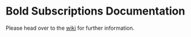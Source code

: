 # Bold Subscriptions Documentation

Please head over to the [wiki](https://github.com/BOLDInnovationGroup/Recurring-Orders/wiki) for further information.
